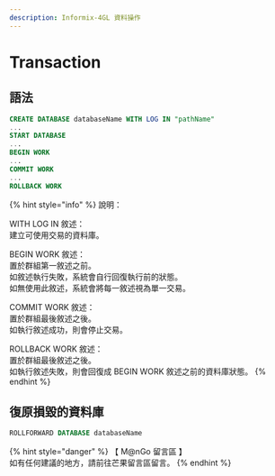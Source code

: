 ```yaml
---
description: Informix-4GL 資料操作
---
```


# Transaction

## 語法

```sql
CREATE DATABASE databaseName WITH LOG IN "pathName"
...
START DATABASE
...
BEGIN WORK
...
COMMIT WORK
...
ROLLBACK WORK
```

{% hint style="info" %}
說明：

WITH LOG IN 敘述：\
建立可使用交易的資料庫。

BEGIN WORK 敘述：\
置於群組第一敘述之前。\
如敘述執行失敗，系統會自行回復執行前的狀態。\
如無使用此敘述，系統會將每一敘述視為單一交易。

COMMIT WORK 敘述：\
置於群組最後敘述之後。\
如執行敘述成功，則會停止交易。

ROLLBACK WORK 敘述：\
置於群組最後敘述之後。\
如執行敘述失敗，則會回復成 BEGIN WORK 敘述之前的資料庫狀態。
{% endhint %}

## 復原損毀的資料庫

```sql
ROLLFORWARD DATABASE databaseName
```



{% hint style="danger" %}
【 M@nGo 留言區 】\
如有任何建議的地方，請前往芒果留言區留言。
{% endhint %}
